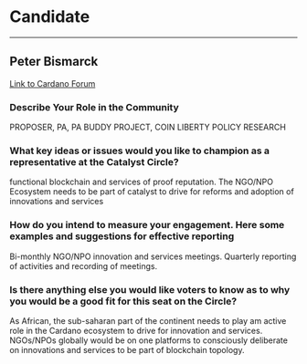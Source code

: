 # Candidate #
***
## Peter Bismarck ##

[Link to Cardano Forum](https://forum.cardano.org/t/peter-bismarck/109145)

### Describe Your Role in the Community ###

PROPOSER, PA, PA BUDDY PROJECT, COIN LIBERTY POLICY RESEARCH

### What key ideas or issues would you like to champion as a representative at the Catalyst Circle? ###

functional blockchain and services of proof reputation. The NGO/NPO Ecosystem needs to be part of catalyst to drive for reforms and adoption of innovations and services

### How do you intend to measure your engagement. Here some examples and suggestions for effective reporting ###

Bi-monthly NGO/NPO innovation and services meetings. Quarterly reporting of activities and recording of meetings.

### Is there anything else you would like voters to know as to why you would be a good fit for this seat on the Circle? ###

As African, the sub-saharan part of the continent needs to play am active role in the Cardano ecosystem to drive for innovation and services. NGOs/NPOs globally would be on one platforms to consciously deliberate on innovations and services to be part of blockchain topology.